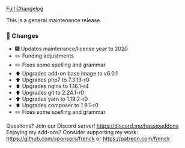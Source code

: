 [Full Changelog][changelog]

This is a general maintenance release.

### 🔨 Changes

- :fireworks: Updates maintenance/license year to 2020
- :pencil2: Funding adjustments
- :pencil2: Fixes some spelling and grammar
- :arrow_up: Upgrades add-on base image to v6.0.1
- :arrow_up: Upgrades php7 to 7.3.13-r0
- :arrow_up: Upgrades nginx to 1.16.1-r4
- :arrow_up: Upgrades git to 2.24.1-r0
- :arrow_up: Upgrades yarn to 1.19.2-r0
- :arrow_up: Upgrades composer to 1.9.1-r0
- :pencil2: Fixes some spelling and grammar

[changelog]: https://github.com/hassio-addons/addon-grocy/compare/v0.4.0...v0.5.0

Questions? Join our Discord server! https://discord.me/hassioaddons
Enjoying my add-ons? Consider supporting my work:
https://github.com/sponsors/frenck or https://patreon.com/frenck